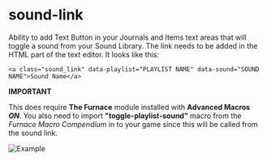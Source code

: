 # sound-link
Ability to add Text Button in your Journals and Items text areas that will toggle a sound from your Sound Library.
The link needs to be added in the HTML part of the text editor. 
It looks like this:

```<a class="sound_link" data-playlist="PLAYLIST NAME" data-sound="SOUND NAME">Sound Name</a>```

**IMPORTANT**

This does require **The Furnace** module installed with **Advanced Macros *ON***.
You also need to import **"toggle-playlist-sound"** macro from the *Furnace Macro Compendium* in to your game since this will be called from the sound link.

![Example](https://raw.githubusercontent.com/superseva/sound-link/master/sound-link-example.jpg)
